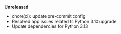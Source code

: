 **Unreleased**
* chore(ci): update pre-commit config
* Resolved app issues related to Python 3.13 upgrade
* Update dependencies for Python 3.13

